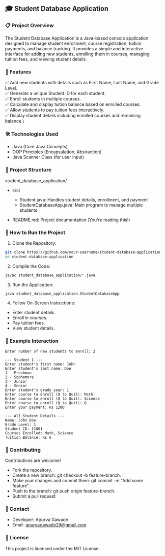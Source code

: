 ## 🎓 Student Database Application
### 📋 Project Overview
The Student Database Application is a Java-based console application designed to manage student enrollment, course registration, tuition payments, and balance tracking. It provides a simple and interactive interface for adding new students, enrolling them in courses, managing tuition fees, and viewing student details.

### 🚀 Features
✅ Add new students with details such as First Name, Last Name, and Grade Level.\
✅ Generate a unique Student ID for each student.\
✅ Enroll students in multiple courses.\
✅ Calculate and display tuition balance based on enrolled courses.\
✅ Allow students to pay tuition fees interactively.\
✅ Display student details including enrolled courses and remaining balance.\

### 🛠️ Technologies Used
- Java (Core Java Concepts)
- OOP Principles (Encapsulation, Abstraction)
- Java Scanner Class (for user input)

### 📂 Project Structure

student_database_application/

- src/
  - Student.java: Handles student details, enrollment, and payment  
  - StudentDatabaseApp.java: Main program to manage multiple students  

- README.md: Project documentation (You're reading this!)


### 📝 How to Run the Project
1. Clone the Repository:

```bash
git clone https://github.com/your-username/student-database-application.git
cd student-database-application
```
2. Compile the Code:

```bash
javac student_database_application/*.java
```

3. Run the Application:
```bash
java student_database_application.StudentDatabaseApp
```

4. Follow On-Screen Instructions:
- Enter student details.
- Enroll in courses.
- Pay tuition fees.
- View student details.

### 🎯 Example Interaction
```
Enter number of new students to enroll: 2

--- Student 1 ---
Enter student's first name: John
Enter student's last name: Doe
1 - Freshman
2 - Sophomore
3 - Junior
4 - Senior
Enter student's grade year: 1
Enter course to enroll (Q to Quit): Math
Enter course to enroll (Q to Quit): Science
Enter course to enroll (Q to Quit): Q
Enter your payment: Rs 1200

--- All Student Details ---
Name: John Doe
Grade Level: 1
Student ID: 11001
Courses Enrolled: Math, Science
Tuition Balance: Rs 0
```

### 🤝 Contributing
Contributions are welcome!

- Fork the repository.
- Create a new branch: git checkout -b feature-branch.
- Make your changes and commit them: git commit -m "Add some feature".
- Push to the branch: git push origin feature-branch.
- Submit a pull request.

### 📧 Contact
- Developer: Apurva Gawade
- Email: apurvagawade29@gmail.com

### 📜 License
This project is licensed under the MIT License.

